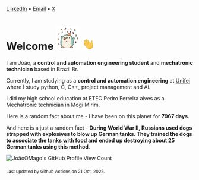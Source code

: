 [LinkedIn](https://www.linkedin.com/in/joão-pedro-gozzoli-b95641301/) &bull;
[Email](joaopedrogozzoli@gmail.com) &bull;
[X](https://x.com/jpp12prado)

# Welcome <img src="happy.gif" height="64px" /> <img src="wave.gif" height="32px" />

I am João, a  **control and automation engineering student** and **mechatronic technician** based in Brazil Br.

Currently, I am studying as a **control and automation engineering** at [Unifei](https://unifei.edu.br) where I study python, C, C++, project management and Ai.

I did my high school education at ETEC Pedro Ferreira alves as a Mechatronic technician in Mogi Mirim.

Here is a random fact about me - I have been on this planet for **7967 days**.

And here is a just a random fact -  **During World War II, Russians used dogs strapped with explosives to blow up German tanks. They trained the dogs to associate the tanks with food and ended up destroying about 25 German tanks using this method**.

![JoãoOMago's GitHub Profile View Count](https://komarev.com/ghpvc/?username=JoaoOMago)

<sub>Last updated by Github Actions on 21 Oct, 2025.</sub>
